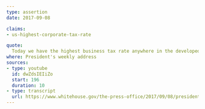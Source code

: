 ```yaml
---
type: assertion
date: 2017-09-08

claims:
- us-highest-corporate-tax-rate

quote:
  Today we have the highest business tax rate anywhere in the developed world – 60 percent higher on average than our major foreign competitors.
where: President's weekly address
sources:
- type: youtube
  id: dwZdsIEIiZo
  start: 196
  duration: 10
- type: transcript
  url: https://www.whitehouse.gov/the-press-office/2017/09/08/president-donald-j-trumps-weekly-address
---
```

